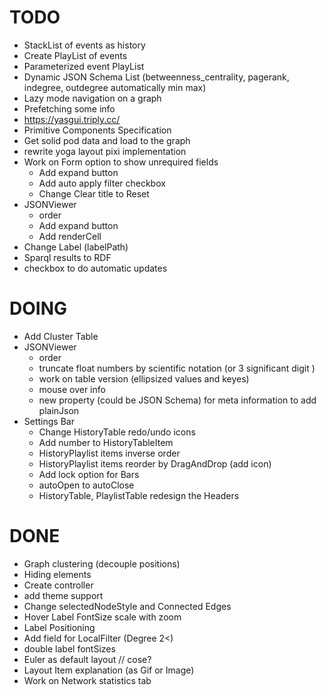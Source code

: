 # TODO

- StackList of events as history
- Create PlayList of events
- Parameterized event PlayList
- Dynamic JSON Schema List (betweenness_centrality, pagerank, indegree, outdegree automatically min max)
- Lazy mode navigation on a graph
- Prefetching some info
- https://yasgui.triply.cc/
- Primitive Components Specification
- Get solid pod data and load to the graph
- rewrite yoga layout pixi implementation
- Work on Form option to show unrequired fields
  - Add expand button
  - Add auto apply filter checkbox
  - Change Clear title to Reset
- JSONViewer
  - order
  - Add expand button
  - Add renderCell
- Change Label (labelPath)
- Sparql results to RDF
-  checkbox to do automatic updates 

# DOING

- Add Cluster Table
- JSONViewer
  - order
  - truncate float numbers by scientific notation (or 3 significant digit )
  - work on table version (ellipsized values and keyes)
  - mouse over info
  - new property (could be JSON Schema) for meta information to add plainJson
- Settings Bar
  - Change HistoryTable redo/undo icons
  - Add number to HistoryTableItem
  - HistoryPlaylist items inverse order
  - HistoryPlaylist items reorder by DragAndDrop (add icon)
  - Add lock option for Bars
  - autoOpen to autoClose
  - HistoryTable, PlaylistTable redesign the Headers

# DONE

- Graph clustering (decouple positions)
- Hiding elements
- Create controller
- add theme support
- Change selectedNodeStyle and Connected Edges
- Hover Label FontSize scale with zoom
- Label Positioning
- Add field for LocalFilter (Degree 2<)
- double label fontSizes
- Euler as default layout // cose?
- Layout Item explanation (as Gif or Image)
- Work on Network statistics tab
